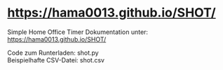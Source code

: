 # https://hama0013.github.io/SHOT/
Simple Home Office Timer
Dokumentation unter:
https://hama0013.github.io/SHOT/

Code zum Runterladen: shot.py <Br>
Beispielhafte CSV-Datei: shot.csv
